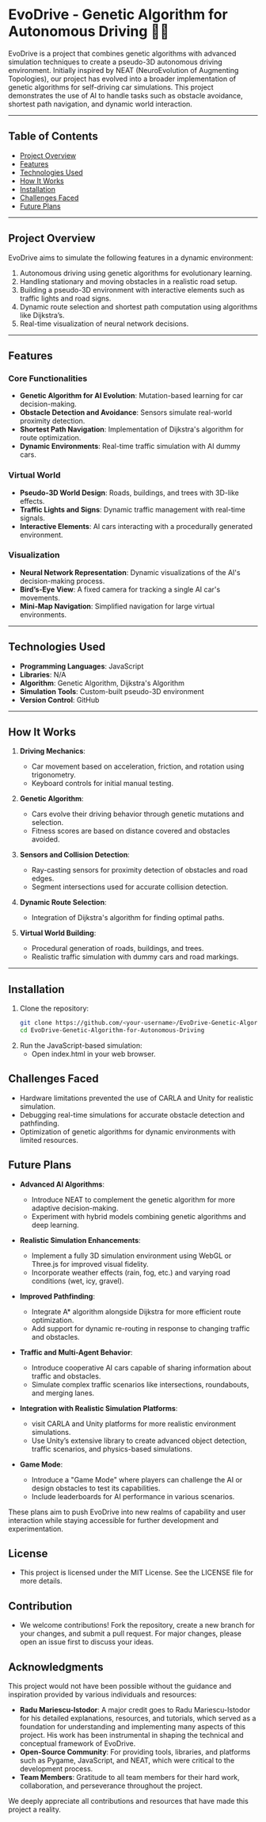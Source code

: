 # EvoDrive - Genetic Algorithm for Autonomous Driving 🚗💡

EvoDrive is a project that combines genetic algorithms with advanced simulation techniques to create a pseudo-3D autonomous driving environment. Initially inspired by NEAT (NeuroEvolution of Augmenting Topologies), our project has evolved into a broader implementation of genetic algorithms for self-driving car simulations. This project demonstrates the use of AI to handle tasks such as obstacle avoidance, shortest path navigation, and dynamic world interaction.

---

## Table of Contents

- [Project Overview](#project-overview)
- [Features](#features)
- [Technologies Used](#technologies-used)
- [How It Works](#how-it-works)
- [Installation](#installation)
- [Challenges Faced](#challenges-faced)
- [Future Plans](#future-plans)

---

## Project Overview

EvoDrive aims to simulate the following features in a dynamic environment:
1. Autonomous driving using genetic algorithms for evolutionary learning.
2. Handling stationary and moving obstacles in a realistic road setup.
3. Building a pseudo-3D environment with interactive elements such as traffic lights and road signs.
4. Dynamic route selection and shortest path computation using algorithms like Dijkstra’s.
5. Real-time visualization of neural network decisions.

---

## Features

### Core Functionalities
- **Genetic Algorithm for AI Evolution**: Mutation-based learning for car decision-making.
- **Obstacle Detection and Avoidance**: Sensors simulate real-world proximity detection.
- **Shortest Path Navigation**: Implementation of Dijkstra's algorithm for route optimization.
- **Dynamic Environments**: Real-time traffic simulation with AI dummy cars.

### Virtual World
- **Pseudo-3D World Design**: Roads, buildings, and trees with 3D-like effects.
- **Traffic Lights and Signs**: Dynamic traffic management with real-time signals.
- **Interactive Elements**: AI cars interacting with a procedurally generated environment.

### Visualization
- **Neural Network Representation**: Dynamic visualizations of the AI's decision-making process.
- **Bird’s-Eye View**: A fixed camera for tracking a single AI car's movements.
- **Mini-Map Navigation**: Simplified navigation for large virtual environments.

---

## Technologies Used

- **Programming Languages**: JavaScript
- **Libraries**: N/A
- **Algorithm**: Genetic Algorithm, Dijkstra's Algorithm
- **Simulation Tools**: Custom-built pseudo-3D environment 
- **Version Control**: GitHub

---

## How It Works

1. **Driving Mechanics**: 
   - Car movement based on acceleration, friction, and rotation using trigonometry.
   - Keyboard controls for initial manual testing.

2. **Genetic Algorithm**:
   - Cars evolve their driving behavior through genetic mutations and selection.
   - Fitness scores are based on distance covered and obstacles avoided.

3. **Sensors and Collision Detection**:
   - Ray-casting sensors for proximity detection of obstacles and road edges.
   - Segment intersections used for accurate collision detection.

4. **Dynamic Route Selection**:
   - Integration of Dijkstra's algorithm for finding optimal paths.

5. **Virtual World Building**:
   - Procedural generation of roads, buildings, and trees.
   - Realistic traffic simulation with dummy cars and road markings.

---

## Installation

1. Clone the repository:
   ```bash
   git clone https://github.com/<your-username>/EvoDrive-Genetic-Algorithm-for-Autonomous-Driving.git
   cd EvoDrive-Genetic-Algorithm-for-Autonomous-Driving
   
2. Run the JavaScript-based simulation:
   - Open index.html in your web browser.

## Challenges Faced
   - Hardware limitations prevented the use of CARLA and Unity for realistic simulation.
   - Debugging real-time simulations for accurate obstacle detection and pathfinding.
   - Optimization of genetic algorithms for dynamic environments with limited resources.

## Future Plans

- **Advanced AI Algorithms**: 
  - Introduce NEAT to complement the genetic algorithm for more adaptive decision-making.
  - Experiment with hybrid models combining genetic algorithms and deep learning.

- **Realistic Simulation Enhancements**:
  - Implement a fully 3D simulation environment using WebGL or Three.js for improved visual fidelity.
  - Incorporate weather effects (rain, fog, etc.) and varying road conditions (wet, icy, gravel).

- **Improved Pathfinding**:
  - Integrate A* algorithm alongside Dijkstra for more efficient route optimization.
  - Add support for dynamic re-routing in response to changing traffic and obstacles.

- **Traffic and Multi-Agent Behavior**:
  - Introduce cooperative AI cars capable of sharing information about traffic and obstacles.
  - Simulate complex traffic scenarios like intersections, roundabouts, and merging lanes.

- **Integration with Realistic Simulation Platforms**:
  - visit CARLA and Unity platforms for more realistic environment simulations.
  - Use Unity’s extensive library to create advanced object detection, traffic scenarios, and physics-based simulations.

- **Game Mode**:
  - Introduce a "Game Mode" where players can challenge the AI or design obstacles to test its capabilities.
  - Include leaderboards for AI performance in various scenarios.

These plans aim to push EvoDrive into new realms of capability and user interaction while staying accessible for further development and experimentation.

## License
   - This project is licensed under the MIT License. See the LICENSE file for more details.

## Contribution
   - We welcome contributions! Fork the repository, create a new branch for your changes, and submit a pull request. For major changes, please open an issue first to discuss your ideas.

## Acknowledgments
This project would not have been possible without the guidance and inspiration provided by various individuals and resources:

- **Radu Mariescu-Istodor**: A major credit goes to Radu Mariescu-Istodor for his detailed explanations, resources, and tutorials, which served as a foundation for understanding and implementing many aspects of this project. His work has been instrumental in shaping the technical and conceptual framework of EvoDrive.
- **Open-Source Community**: For providing tools, libraries, and platforms such as Pygame, JavaScript, and NEAT, which were critical to the development process.
- **Team Members**: Gratitude to all team members for their hard work, collaboration, and perseverance throughout the project.

We deeply appreciate all contributions and resources that have made this project a reality.

